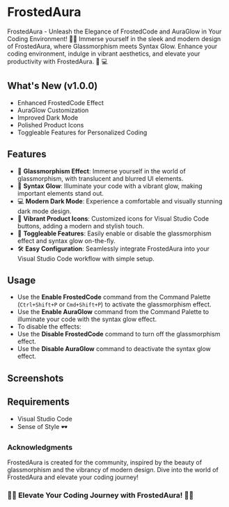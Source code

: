 # FrostedAura

FrostedAura - Unleash the Elegance of FrostedCode and AuraGlow in Your Coding Environment! 🌌✨ Immerse yourself in the sleek and modern design of FrostedAura, where Glassmorphism meets Syntax Glow. Enhance your coding environment, indulge in vibrant aesthetics, and elevate your productivity with FrostedAura. 🎨 💻

## What's New (v1.0.0)

- Enhanced FrostedCode Effect
- AuraGlow Customization
- Improved Dark Mode
- Polished Product Icons
- Toggleable Features for Personalized Coding

## Features

- 🌌 **Glassmorphism Effect**: Immerse yourself in the world of glassmorphism, with translucent and blurred UI elements.
- 🎨 **Syntax Glow**: Illuminate your code with a vibrant glow, making important elements stand out.
- 💻 **Modern Dark Mode**: Experience a comfortable and visually stunning dark mode design.
- 🎉 **Vibrant Product Icons**: Customized icons for Visual Studio Code buttons, adding a modern and stylish touch.
- 🔁 **Toggleable Features**: Easily enable or disable the glassmorphism effect and syntax glow on-the-fly.
- 🛠️ **Easy Configuration**: Seamlessly integrate FrostedAura into your Visual Studio Code workflow with simple setup.

## Usage

- Use the **Enable FrostedCode** command from the Command Palette (`Ctrl+Shift+P` or `Cmd+Shift+P`) to activate the glassmorphism effect.
- Use the **Enable AuraGlow** command from the Command Palette to illuminate your code with the syntax glow effect.
- To disable the effects:
- Use the **Disable FrostedCode** command to turn off the glassmorphism effect.
- Use the **Disable AuraGlow** command to deactivate the syntax glow effect.

## Screenshots

## Requirements

- Visual Studio Code
- Sense of Style 🕶️

### Acknowledgments

FrostedAura is created for the community, inspired by the beauty of glassmorphism and the vibrancy of modern design. Dive into the world of FrostedAura and elevate your coding journey!

### 🌌✨ Elevate Your Coding Journey with FrostedAura! 🌌✨
